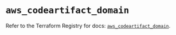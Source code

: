 # `aws_codeartifact_domain`

Refer to the Terraform Registry for docs: [`aws_codeartifact_domain`](https://registry.terraform.io/providers/hashicorp/aws/5.44.0/docs/resources/codeartifact_domain).
